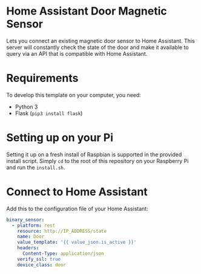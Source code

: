 # Home Assistant Door Magnetic Sensor

Lets you connect an existing magnetic door sensor to Home Assistant. This server will
constantly check the state of the door and make it available to query via an API that is
compatible with Home Assistant.


# Requirements
To develop this template on your computer, you need:

- Python 3
- Flask (`pip3 install flask`)

# Setting up on your Pi
Setting it up on a fresh install of Raspbian is supported in the provided install script. Simply `cd` to the root of this repository on your Raspberry Pi and run the `install.sh`.

# Connect to Home Assistant
Add this to the configuration file of your Home Assistant:

```yaml
binary_sensor:
  - platform: rest
    resource: http://IP_ADDRESS/state
    name: Door
    value_template: '{{ value_json.is_active }}'
    headers:
      Content-Type: application/json
    verify_ssl: true
    device_class: door
```